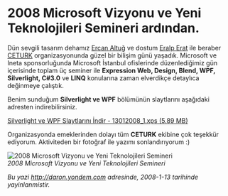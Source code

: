 # 2008 Microsoft Vizyonu ve Yeni Teknolojileri Semineri ardından. 

Dün sevgili tasarım dehamız [Ercan
Altuğ](http://ercanaltug.blogspot.com/) ve dostum [Eralp
Erat](http://www.eralperat.com/) ile beraber
[CETURK](http://www.ceturk.com/) organizasyonunda güzel bir bilişim günü
yaşadık. Microsoft ve Ineta sponsorluğunda Microsoft İstanbul
ofislerinde düzenlediğimiz gün içerisinde toplam üç seminer ile
**Expression Web, Design, Blend, WPF, Silverlight, C\#3.0** ve **LINQ**
konularına zaman elverdikçe detaylıca değinmeye çalıştık.

Benim sunduğum **Silverlight ve WPF** bölümünün slaytlarını aşağıdaki
adresten indirebilirsiniz.

[Silverlight ve WPF Slaytlarını İndir - 13012008\_1.xps (5.89
MB)](media/2008_Microsoft_Vizyonu_ve_Yeni_Teknolojileri_Semineri_ardindan/13012008_1.xps)

Organizasyonda emeklerinden dolayı tüm **CETURK** ekibine çok teşekkür
ediyorum. Aktiviteden bir fotoğraf ile yazımı sonlandırıyorum :)

![2008 Microsoft Vizyonu ve Yeni Teknolojileri
Semineri](media/2008_Microsoft_Vizyonu_ve_Yeni_Teknolojileri_Semineri_ardindan/13012008.jpg)\
*2008 Microsoft Vizyonu ve Yeni Teknolojileri Semineri*


*Bu yazi http://daron.yondem.com adresinde, 2008-1-13 tarihinde yayinlanmistir.*